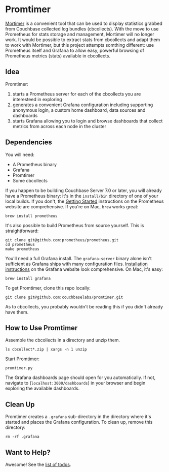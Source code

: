# Promtimer

[Mortimer](https://github.com/couchbaselabs/mortimer) is a convenient 
tool that can be used to display statistics grabbed from Couchbase collected 
log bundles (cbcollects). With the move to use Prometheus for stats
storage and management, Mortimer will no longer work. It would be possible
to extract stats from cbcollects and adapt them to work with Mortimer, but
this project attempts somthing different: use Prometheus itself and Grafana
to allow easy, powerful browsing of Prometheus metrics (stats) available in 
cbcollects. 

## Idea
Promtimer:

1. starts a Prometheus server for each of the cbcollects you are interesteed 
   in exploring
1. generates a convenient Grafana configuration including supporting
   anonymous login, a custom home dashboard, data sources and dashboards
1. starts Grafana allowing you to login and browse dashboards that collect
   metrics from across each node in the cluster

## Dependencies

You will need:

* A Prometheus binary
* Grafana
* Promtimer
* Some cbcollects

If you happen to be building Couchbase Server 7.0 or later, you will already 
have a Prometheus binary: it's in the `install/bin` directory of one of your 
local builds. If you don't, the [Getting Started](https://prometheus.io/docs/introduction/first_steps/) 
instructions on the Prometheus website are comprehensive. If you're on Mac,
`brew` works great:

```
brew install prometheus
```

It's also possible to build Prometheus from source yourself. This is 
straightforward:

```
git clone git@github.com:prometheus/prometheus.git
cd prometheus
make prometheus
```

You'll need a full Grafana install. The `grafana-server` binary alone isn't 
sufficient as Grafana ships with many configuration files. 
[Installation instructions](https://grafana.com/docs/grafana/latest/installation/) 
on the Grafana website look comprehensive. On Mac, it's easy:

```
brew install grafana
```

To get Promtimer, clone this repo locally:

```
git clone git@github.com:couchbaselabs/promtimer.git
```

As to cbcollects, you probably wouldn't be reading this if you didn't already
have them. 

## How to Use Promtimer

Assemble the cbcollects in a directory and unzip them. 

```
ls cbcollect*.zip | xargs -n 1 unzip
```

Start Promtimer:

```
promtimer.py
```

The Grafana dashboards page should open for you automatically. If not, navigate
to (`localhost:3000/dashboards`) in your browser and begin exploring the 
available dashboards.

## Clean Up

Promtimer creates a `.grafana` sub-directory in the directory where it's 
started and places the Grafana configuration. To clean up, remove this
directory:

```
rm -rf .grafana
```

## Want to Help?

Awesome! See the [list of todos](TODO.md).